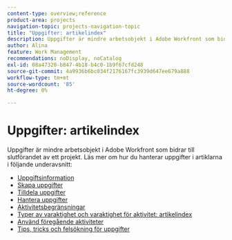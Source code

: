 ```yaml
---
content-type: overview;reference
product-area: projects
navigation-topic: projects-navigation-topic
title: "Uppgifter: artikelindex"
description: Uppgifter är mindre arbetsobjekt i Adobe Workfront som bidrar till slutförandet av ett projekt. Läs mer om hur du hanterar uppgifter i följande artiklar.
author: Alina
feature: Work Management
recommendations: noDisplay, noCatalog
exl-id: 08a47320-b847-4b18-b4c0-1b9f67cfd248
source-git-commit: 4a9936b6bc034f2176167fc3939d647ee679a888
workflow-type: tm+mt
source-wordcount: '85'
ht-degree: 0%

---
```


# Uppgifter: artikelindex

<!--Audited: 01/2024-->

Uppgifter är mindre arbetsobjekt i Adobe Workfront som bidrar till slutförandet av ett projekt. Läs mer om hur du hanterar uppgifter i artiklarna i följande underavsnitt:

* [Uppgiftsinformation](../../manage-work/tasks/task-information/task-information.md)
* [Skapa uppgifter](../../manage-work/tasks/create-tasks/create-tasks-overview-1.md)
* [Tilldela uppgifter](../../manage-work/tasks/assign-tasks/assign-tasks-1.md)
* [Hantera uppgifter](../../manage-work/tasks/manage-tasks/manage-tasks.md)
* [Aktivitetsbegränsningar](../../manage-work/tasks/task-constraints/task-constraints.md)
* [Typer av varaktighet och varaktighet för aktivitet: artikelindex](../../manage-work/tasks/taskdurtn/task-duration-duration-type.md)
* [Använd föregående aktiviteter](../../manage-work/tasks/use-prdcssrs/use-task-predecessors.md)
* [Tips, tricks och felsökning för uppgifter](../../manage-work/tasks/tips-tricks-and-troubleshooting/tips-tricks-troubleshooting-tasks.md)
